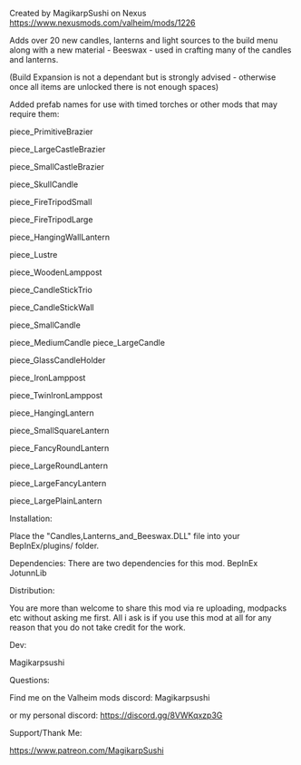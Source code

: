 Created by MagikarpSushi on Nexus
https://www.nexusmods.com/valheim/mods/1226

Adds over 20 new candles, lanterns and light sources to the build menu along with a new material - Beeswax - used in crafting many of the candles and lanterns. 

(Build Expansion is not a dependant but is strongly advised - otherwise once all items are unlocked there is not enough spaces)


Added prefab names for use with timed torches or other mods that may require them:

piece_PrimitiveBrazier

piece_LargeCastleBrazier

piece_SmallCastleBrazier

piece_SkullCandle

piece_FireTripodSmall

piece_FireTripodLarge

piece_HangingWallLantern

piece_Lustre

piece_WoodenLamppost

piece_CandleStickTrio

piece_CandleStickWall

piece_SmallCandle

piece_MediumCandle
piece_LargeCandle

piece_GlassCandleHolder

piece_IronLamppost

piece_TwinIronLamppost

piece_HangingLantern

piece_SmallSquareLantern

piece_FancyRoundLantern

piece_LargeRoundLantern

piece_LargeFancyLantern

piece_LargePlainLantern


Installation:

Place the "Candles,Lanterns_and_Beeswax.DLL" file into your BepInEx/plugins/ folder.


Dependencies:
There are two dependencies for this mod.
BepInEx
JotunnLib


Distribution:

You are more than welcome to share this mod via re uploading, modpacks etc without asking me first.
All i ask is if you use this mod at all for any reason that you do not take credit for the work. 


Dev:

Magikarpsushi


Questions: 

Find me on the Valheim mods discord: Magikarpsushi

or my personal discord: https://discord.gg/8VWKqxzp3G

Support/Thank Me:

https://www.patreon.com/MagikarpSushi

